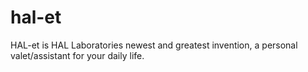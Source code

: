 # hal-et
HAL-et is HAL Laboratories newest and greatest invention, a personal valet/assistant for your daily life.
